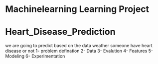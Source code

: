 # Machinelearning Learning Project

# Heart_Disease_Prediction
we are going to predict based on the data weather someone have heart disease or not
1- problem defination
2- Data
3- Evalution
4- Features
5- Modeling
6- Experimentation
